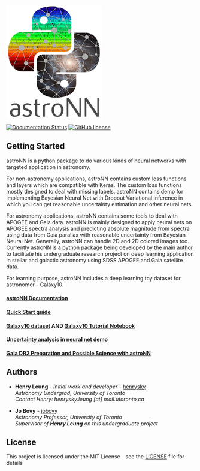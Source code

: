 ![AstroNN Logo](astroNN_icon_withname.png)

[![Documentation Status](https://readthedocs.org/projects/astronn/badge/?version=latest)](http://astronn.readthedocs.io/en/latest/?badge=latest)
[![GitHub license](https://img.shields.io/github/license/henrysky/astroNN.svg)](https://github.com/henrysky/astroNN/blob/master/LICENSE)

## Getting Started

astroNN is a python package to do various kinds of neural networks with targeted application in astronomy.

For non-astronomy applications, astroNN contains custom loss functions and layers which are compatible with Keras. The custom
loss functions mostly designed to deal with missing labels. astroNN contains demo for implementing Bayesian Neural
Net with Dropout Variational Inference in which you can get reasonable uncertainty estimation and other neural nets.

For astronomy applications, astroNN contains some tools to deal with APOGEE and Gaia data. astroNN is mainly designed
to apply neural nets on APOGEE spectra analysis and predicting absolute magnitude from spectra using data from Gaia 
parallax with reasonable uncertainty from Bayesian Neural Net. Generally, astroNN can handle 2D and 2D colored images too.
Currently astroNN is a python package being developed by the main author to facilitate his undergraduate research
project on deep learning application in stellar and galactic astronomy using SDSS APOGEE and Gaia satellite data.

For learning purpose, astroNN includes a deep learning toy dataset for astronomer - Galaxy10.


#### [astroNN Documentation](http://astronn.readthedocs.io/)

#### [Quick Start guide](http://astronn.readthedocs.io/en/latest/quick_start.html)

#### [Galaxy10 dataset](http://astronn.readthedocs.io/en/latest/galaxy10.html) AND [Galaxy10 Tutorial Notebook](https://github.com/henrysky/astroNN/blob/master/demo_tutorial/galaxy10/Galaxy10_Tutorial.ipynb)

#### [Uncertainty analysis in neural net demo](https://github.com/henrysky/astroNN/tree/master/demo_tutorial/NN_uncertainty_analysis)

#### [Gaia DR2 Preparation and Possible Science with astroNN](http://astronn.readthedocs.io/en/latest/gaia_dr2_special.html)

## Authors

* **Henry Leung** - *Initial work and developer* - [henrysky](https://github.com/henrysky)\
*Astronomy Undergrad, University of Toronto*\
*Contact Henry: henrysky.leung [at] mail.utoronto.ca*


* **Jo Bovy** - [jobovy](https://github.com/jobovy)\
*Astronomy Professor, University of Toronto*\
*Supervisor of **Henry Leung** on this undergraduate project*

## License
This project is licensed under the MIT License - see the [LICENSE](LICENSE) file for details
